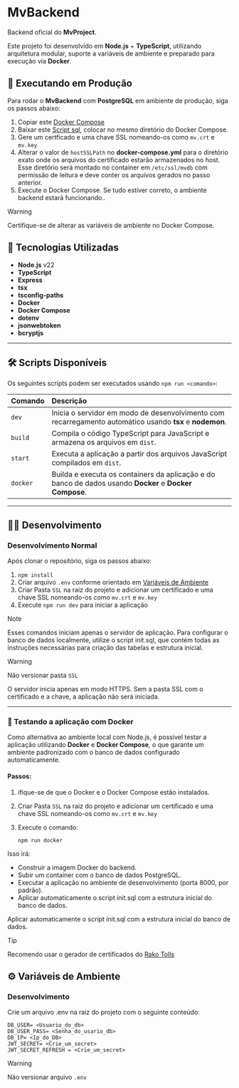 # MvBackend

Backend oficial do **MvProject**.

Este projeto foi desenvolvido em **Node.js** + **TypeScript**, utilizando arquitetura modular, suporte a variáveis de ambiente e preparado para execução via **Docker**.

## 🚀 Executando em Produção

Para rodar o **MvBackend** com **PostgreSQL** em ambiente de produção, siga os passos abaixo:

1. Copiar este [Docker Compose](docker-compose.yml)
2. Baixar este [Script sql](src/db/init.sql), colocar no mesmo diretório do Docker Compose.
3. Gere um certficado e uma chave SSL nomeando-os como `mv.crt` e `mv.key`
4. Alterar o valor de `hostSSLPath` no **docker-compose.yml** para o diretório exato onde os arquivos do certificado estarão armazenados no host. Esse diretório será montado no container em `/etc/ssl/mvdb` com permissão de leitura e deve conter os arquivos gerados no passo anterior.
5. Execute o Docker Compose. Se tudo estiver correto, o ambiente backend estará funcionando..

> [!WARNING]
>  Certifique-se de alterar as variáveis de ambiente no Docker Compose.

## :toolbox: Tecnologias Utilizadas

- **Node.js** v22
- **TypeScript** 
- **Express** 
- **tsx**
- **tsconfig-paths**
- **Docker**
- **Docker Compose**
- **dotenv**
- **jsonwebtoken**
- **bcryptjs**
---

## 🛠️ Scripts Disponíveis

Os seguintes scripts podem ser executados usando `npm run <comando>`:

| Comando       | Descrição                                                                 |
| :------------ | :------------------------------------------------------------------------ |
| `dev`         | Inicia o servidor em modo de desenvolvimento com recarregamento automático usando **tsx** e **nodemon**. |
| `build`       | Compila o código TypeScript para JavaScript e armazena os arquivos em `dist`. |
| `start`       | Executa a aplicação a partir dos arquivos JavaScript compilados em `dist`. |
| `docker`      | Builda e executa os containers da aplicação e do banco de dados usando **Docker** e **Docker Compose**. |

---
## :technologist: Desenvolvimento

### Desenvolvimento Normal
Após clonar o repositório, siga os passos abaixo:

1. `npm install`
2. Criar arquivo `.env` conforme orientado em [Variáveis de Ambiente](#gear-variáveis-de-ambiente)
3. Criar Pasta `SSL` na raiz do projeto e adicionar um certificado e uma chave SSL nomeando-os como `mv.crt` e `mv.key`
4. Execute `npm run dev` para iniciar a aplicação

> [!NOTE]
> Esses comandos iniciam apenas o servidor de aplicação.
> Para configurar o banco de dados localmente, utilize o script init.sql, que contém todas as instruções necessárias para criação das tabelas e estrutura inicial.

> [!WARNING]
> Não versionar pasta `SSL`
> 
> O servidor inicia apenas em modo HTTPS. Sem a pasta SSL com o certificado e a chave, a aplicação não será iniciada.
---

### 🐳 Testando a aplicação com Docker

Como alternativa ao ambiente local com Node.js, é possível testar a aplicação utilizando **Docker** e **Docker Compose**, o que garante um ambiente padronizado com o banco de dados configurado automaticamente.

#### Passos:

1. ifique-se de que o Docker e o Docker Compose estão instalados.
2. Criar Pasta `SSL` na raiz do projeto e adicionar um certificado e uma chave SSL nomeando-os como `mv.crt` e `mv.key`
3. Execute o comando:

   ```
   npm run docker
   ```

Isso irá:

- Construir a imagem Docker do backend.
- Subir um container com o banco de dados PostgreSQL.
- Executar a aplicação no ambiente de desenvolvimento (porta 8000, por padrão).
- Aplicar automaticamente o script init.sql com a estrutura inicial do banco de dados.

Aplicar automaticamente o script init.sql com a estrutura inicial do banco de dados.

> [!TIP]
> Recomendo usar o gerador de certificados do [Rako Tolls](https://pt.rakko.tools/tools/46/#google_vignette)

## :gear: Variáveis de Ambiente

### Desenvolvimento 

Crie um arquivo .env na raiz do projeto com o seguinte conteúdo:
```
DB_USER= <Usuario_do_db>
DB_USER_PASS= <Senha_do_usario_db>
DB_IP= <Ip_do_DB>
JWT_SECRET= <Crie_um_secret>
JWT_SECRET_REFRESH = <Crie_um_secret>
```
> [!WARNING]
> Não versionar arquivo `.env`
